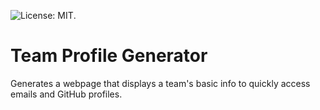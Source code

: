 ![License: MIT](https://img.shields.io/badge/License-MIT-yellow.svg).

# Team Profile Generator

Generates a webpage that displays a team's basic info to quickly access emails and GitHub profiles.
